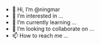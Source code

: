 - 👋 Hi, I’m @ningmar
- 👀 I’m interested in ...
- 🌱 I’m currently learning ...
- 💞️ I’m looking to collaborate on ...
- 📫 How to reach me ...

<!---
ningmar/ningmar is a ✨ special ✨ repository because its `README.md` (this file) appears on your GitHub profile.
You can click the Preview link to take a look at your changes.
--->
